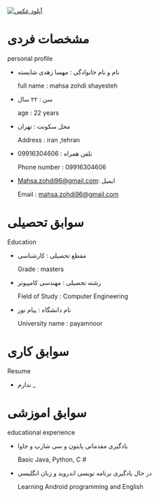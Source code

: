<a href="https://uupload.ir/" target="_blank"><img src="https://s4.uupload.ir/files/dsc_0838_bbi.jpg" border="0" alt="آپلود عکس" /></a>
# مشخصات فردی 
personal profile 

- نام و نام خانوادگی  : مهسا زهدی شایسته 

  full name :   mahsa zohdi shayesteh


- سن    : ۲۲ سال 

  age :  22 years


- محل سکونت : تهران 

  Address : iran ,tehran 



- تلفن همراه : 09916304606 

  Phone number : 09916304606


- Mahsa.zohdi96@gmail.com: ایمیل

  Email : mahsa.zohdi96@gmail.com


# سوابق تحصیلی
  Education

- مقطع تحصیلی : کارشناسی 

  Grade : masters


- رشته تحصیلی : مهندسی کامپیوتر 

  Field of Study : Computer Engineering


- نام دانشگاه : پیام نور 

  University name : payamnoor

# سوابق کاری 
  Resume 

 - ندارم
  _ 

# سوابق اموزشی 
educational experience


 - یادگیری مقدماتی پایتون  و سی شارپ و جاوا 

    Basic Java, Python, C #

 -  در حال یادگیری برنامه نویسی اندروید و زبان انگلیسی 

    Learning Android programming and English
